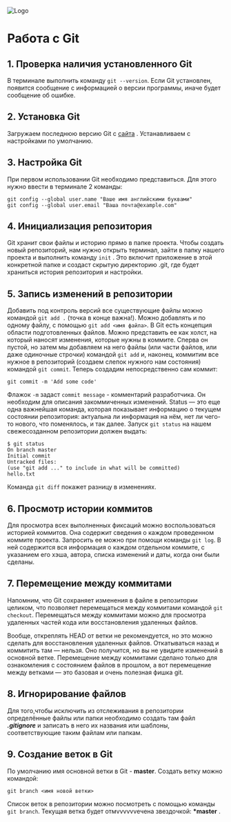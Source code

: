 ![Logo](gitlogo.png) 
# Работа с Git

## 1. Проверка наличия установленного Git
В терминале выполнить команду `git --version`.
Если Git установлен, появится сообщение с информацией о версии программы, иначе будет сообщение об ошибке.

## 2. Установка Git
Загружаем последнюю версию Git с [сайта](https://git-scm.com/downloads) . 
Устанавливаем с настройками по умолчанию.

## 3. Настройка Git
При первом использовании Git необходимо представиться. Для этого нужно ввести в терминале 2 команды:
```
git config --global user.name "Ваше имя английскими буквами"
git config --global user.email "Ваша почта@example.com"
```
## 4. Инициализация репозитория
Git хранит свои файлы и историю прямо в папке проекта. Чтобы создать новый репозиторий, нам нужно открыть терминал, зайти в папку нашего проекта и выполнить команду `init` . Это включит приложение в этой конкретной папке и создаст скрытую директорию .git, где будет храниться история репозитория и настройки.

## 5. Запись изменений в репозитории
Добавить под контроль версий все существующие файлы можно командой `git add .` (точка в конце важна!). Можно добавлять и по одному файлу, с помощью `git add <имя файла>`.
В Git есть концепция области подготовленных файлов. Можно представить ее как холст, на который наносят изменения, которые нужны в коммите. Сперва он пустой, но затем мы добавляем на него файлы (или части файлов, или даже одиночные строчки) командой `git add` и, наконец, коммитим все нужное в репозиторий (создаем слепок нужного нам состояния) командой `git commit`.
Теперь создадим непосредственно сам коммит:
```
git commit -m 'Add some code'
```
Флажок `-m` задаст `commit message` - комментарий разработчика. Он необходим для описания закоммиченных изменений. 
Status — это еще одна важнейшая команда, которая показывает информацию о текущем состоянии репозитория: актуальна ли информация на нём, нет ли чего-то нового, что поменялось, и так далее. Запуск `git status` на нашем свежесозданном репозитории должен выдать:
```
$ git status
On branch master
Initial commit
Untracked files:
(use "git add ..." to include in what will be committed)
hello.txt
```
Команда `git diff` покажет разницу в изменениях.

## 6. Просмотр истории коммитов 
Для просмотра всех выполненных фиксаций можно воспользоваться историей коммитов. Она содержит сведения о каждом проведенном коммите проекта. Запросить ее можно при помощи команды `git log`.
В ней содержится вся информация о каждом отдельном коммите, с указанием его хэша, автора, списка изменений и даты, когда они были сделаны.

## 7. Перемещение между коммитами
Напомним, что Git сохраняет изменения в файле в репозитории целиком, что позволяет перемещаться между коммитами командой `git checkout`. Перемещаться между коммитами можно для просмотра удаленных частей кода или восстановления удаленных файлов.

Вообще, откреплять HEAD от ветки не рекомендуется, но это можно сделать для восстановления удаленных файлов. Откатываться назад и коммитить там — нельзя. Оно получится, но вы не увидите изменений в основной ветке. Перемещение между коммитами сделано только для ознакомления с состоянием файлов в прошлом, а вот перемещение между ветками — это базовая и очень полезная фишка git.

## 8. Игнорирование файлов
Для того,чтобы исключить из отслеживания в репозитории определённые файлы или папки необходимо создать там файл ***.gitignore*** и записать в него их названия или шаблоны, соответствующие таким файлам или папкам.

## 9. Создание веток в Git
По умолчанию имя основной ветки в Git - **master**.
Создать ветку можно командой:
```
git branch <имя новой ветки>
```
Список веток в репозитории можно посмотреть с помощью команды `git branch`.
Текущая ветка будет отмvvvvvvечена звездочкой: **\*master** .





